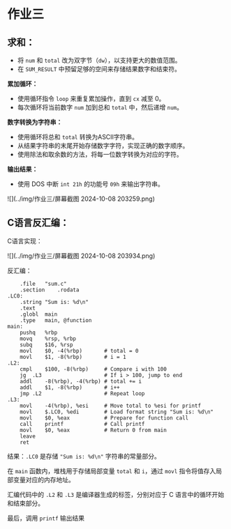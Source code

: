 # 作业三

## 求和：

- 将 `num` 和 `total` 改为双字节（`dw`），以支持更大的数值范围。
- 在 `SUM_RESULT` 中预留足够的空间来存储结果数字和结束符。

**累加循环：**

- 使用循环指令 `loop` 来重复累加操作，直到 `cx` 减至 0。
- 每次循环将当前数字 `num` 加到总和 `total` 中，然后递增 `num`。

**数字转换为字符串：**

- 使用循环将总和 `total` 转换为ASCII字符串。
- 从结果字符串的末尾开始存储数字字符，实现正确的数字顺序。
- 使用除法和取余数的方法，将每一位数字转换为对应的字符。

**输出结果：**

- 使用 DOS 中断 `int 21h` 的功能号 `09h` 来输出字符串。

![](../img/作业三/屏幕截图 2024-10-08 203259.png)

## C语言反汇编：

C语言实现：

![](../img/作业三/屏幕截图 2024-10-08 203934.png)

反汇编：



```
    .file   "sum.c"
    .section    .rodata
.LC0:
    .string "Sum is: %d\n"
    .text
    .globl  main
    .type   main, @function
main:
    pushq   %rbp
    movq    %rsp, %rbp
    subq    $16, %rsp
    movl    $0, -4(%rbp)       # total = 0
    movl    $1, -8(%rbp)       # i = 1
.L2:
    cmpl    $100, -8(%rbp)     # Compare i with 100
    jg  .L3                    # If i > 100, jump to end
    addl    -8(%rbp), -4(%rbp) # total += i
    addl    $1, -8(%rbp)       # i++
    jmp .L2                    # Repeat loop
.L3:
    movl    -4(%rbp), %esi     # Move total to %esi for printf
    movl    $.LC0, %edi        # Load format string "Sum is: %d\n"
    movl    $0, %eax           # Prepare for function call
    call    printf             # Call printf
    movl    $0, %eax           # Return 0 from main
    leave
    ret

```

结果：`.LC0` 是存储 `"Sum is: %d\n"` 字符串的常量部分。

在 `main` 函数内，堆栈用于存储局部变量 `total` 和 `i`，通过 `movl` 指令将值存入局部变量对应的内存地址。

汇编代码中的 `.L2` 和 `.L3` 是编译器生成的标签，分别对应于 C 语言中的循环开始和结束部分。

最后，调用 `printf` 输出结果
